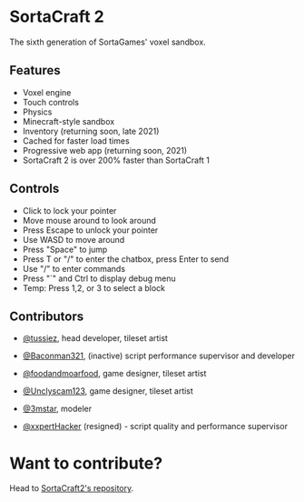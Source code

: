# SortaCraft 2
The sixth generation of SortaGames' voxel sandbox.

## Features
- Voxel engine
- Touch controls
- Physics
- Minecraft-style sandbox
- Inventory (returning soon, late 2021)
- Cached for faster load times
- Progressive web app (returning soon, 2021)
- SortaCraft 2 is over 200% faster than SortaCraft 1


## Controls
- Click to lock your pointer
- Move mouse around to look around
- Press Escape to unlock your pointer
- Use WASD to move around
- Press "Space" to jump
- Press T or "/" to enter the chatbox, press Enter to send
- Use "/" to enter commands
- Press "`" and Ctrl to display debug menu
- Temp: Press 1,2, or 3 to select a block


## Contributors

- [@tussiez](https://replit.com/@tussiez), head developer, tileset artist

- [@Baconman321](https://replit.com/@baconman321), (inactive) script performance supervisor and developer

- [@foodandmoarfood](https://replit.com/@foodandmoarfood), game designer, tileset artist

- [@Unclyscam123](https://replit.com/@Unclyscam123), game designer, tileset artist

- [@3mstar](https://replit.com/@3mstar), modeler

- [@xxpertHacker](https://replit.com/@xxpertHacker) (resigned) - script quality and performance supervisor

# Want to contribute?
Head to [SortaCraft2's repository](https://github.com/tussiez/sortacraft2).

